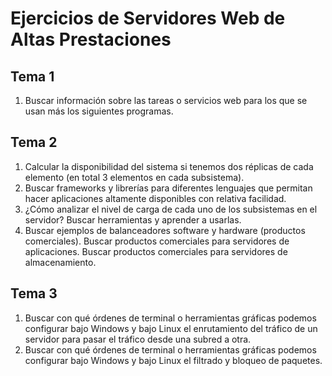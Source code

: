 # Ejercicios de Servidores Web de Altas Prestaciones
## Tema 1
1. Buscar información sobre las tareas o servicios web para los que se usan más los siguientes programas.

## Tema 2
1. Calcular la disponibilidad del sistema si tenemos dos réplicas de cada elemento (en total 3 elementos en cada subsistema).
2. Buscar frameworks y librerías para diferentes lenguajes que permitan hacer aplicaciones altamente disponibles con relativa facilidad.
3. ¿Cómo analizar el nivel de carga de cada uno de los subsistemas en el servidor? Buscar herramientas y aprender a usarlas.
4. Buscar ejemplos de balanceadores software y hardware (productos comerciales). Buscar productos comerciales para servidores de aplicaciones.
Buscar productos comerciales para servidores de almacenamiento.

## Tema 3
1. Buscar con qué órdenes de terminal o herramientas gráficas podemos configurar bajo Windows y bajo Linux el enrutamiento del tráfico de un servidor para pasar el tráfico desde una subred a otra.
2. Buscar con qué órdenes de terminal o herramientas gráficas podemos configurar bajo Windows y bajo Linux el filtrado y bloqueo de paquetes.
